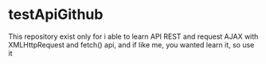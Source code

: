 # testApiGithub

This repository exist only for i able to learn API REST and request AJAX with XMLHttpRequest and fetch() api, and if like me, you wanted learn it, so use it
